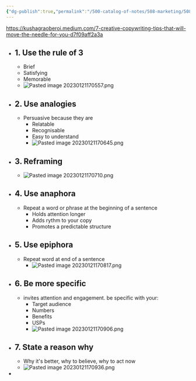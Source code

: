 ```yaml
---
{"dg-publish":true,"permalink":"/500-catalog-of-notes/508-marketing/508-2-copywriting/7-creative-copywriting-tips-to-kick-ass/"}
---
```


https://kushagraoberoi.medium.com/7-creative-copywriting-tips-that-will-move-the-needle-for-you-d7f09aff2a3a

- ## 1. Use the rule of 3
	- Brief
	- Satisfying
	- Memorable
	- ![Pasted image 20230121170557.png](/img/user/1100%20Images/Pasted%20image%2020230121170557.png)
- ## 2. Use analogies
	- Persuasive because they are 
		- Relatable
		- Recognisable
		- Easy to understand
		- ![Pasted image 20230121170645.png](/img/user/1100%20Images/Pasted%20image%2020230121170645.png)
- ## 3. Reframing
	- ![Pasted image 20230121170710.png](/img/user/1100%20Images/Pasted%20image%2020230121170710.png)
- ## 4. Use anaphora
	- Repeat a word or phrase at the beginning of a sentence
		- Holds attention longer
		- Adds rythm to your copy
		- Promotes a predictable structure
- ## 5. Use epiphora
	- Repeat word at end of a sentence
		- ![Pasted image 20230121170817.png](/img/user/1100%20Images/Pasted%20image%2020230121170817.png)
- ## 6. Be more specific
	- invites attention and engagement. be specific with your:
		- Target audience
		- Numbers
		- Benefits
		- USPs
		- ![Pasted image 20230121170906.png](/img/user/1100%20Images/Pasted%20image%2020230121170906.png)
- ## 7. State a reason why
	- Why it's better, why to believe, why to act now
	- ![Pasted image 20230121170936.png](/img/user/1100%20Images/Pasted%20image%2020230121170936.png)
- 